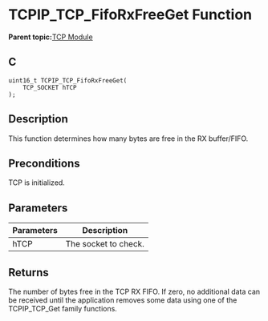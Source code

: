 # TCPIP\_TCP\_FifoRxFreeGet Function

**Parent topic:**[TCP Module](GUID-9461917B-27CE-44ED-80DB-67D963896E8F.md)

## C

```
uint16_t TCPIP_TCP_FifoRxFreeGet(
    TCP_SOCKET hTCP
);
```

## Description

This function determines how many bytes are free in the RX buffer/FIFO.

## Preconditions

TCP is initialized.

## Parameters

|Parameters|Description|
|----------|-----------|
|hTCP|The socket to check.|

## Returns

The number of bytes free in the TCP RX FIFO. If zero, no additional data can be received until the application removes some data using one of the TCPIP\_TCP\_Get family functions.

